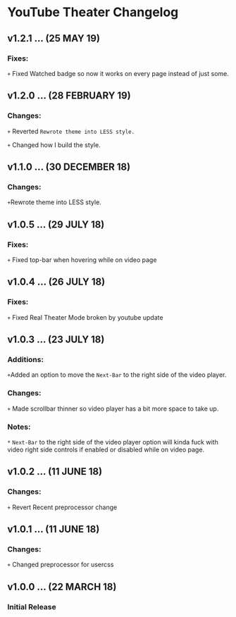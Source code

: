 # YouTube Theater Changelog

## v1.2.1 ... (25 MAY 19)

### Fixes:
`+` Fixed Watched badge so now it works on every page instead of just some.

## v1.2.0 ... (28 FEBRUARY 19)

### Changes:
`+` Reverted `Rewrote theme into LESS style.`

`+` Changed how I build the style.

## v1.1.0 ... (30 DECEMBER 18)

### Changes:
`+`Rewrote theme into LESS style.

## v1.0.5 ... (29 JULY 18)

### Fixes:
`+` Fixed top-bar when hovering while on video page

## v1.0.4 ... (26 JULY 18)

### Fixes:
`+` Fixed Real Theater Mode broken by youtube update

## v1.0.3 ... (23 JULY 18)

### Additions:
`+`Added an option to move the `Next-Bar` to the right side of the video player.

### Changes:
`+` Made scrollbar thinner so video player has a bit more space to take up.

### Notes:
`*` `Next-Bar` to the right side of the video player option will kinda fuck with video right side controls if enabled or disabled while on video page.

## v1.0.2 ... (11 JUNE 18)

### Changes:
`+` Revert Recent preprocessor change

## v1.0.1 ... (11 JUNE 18)

### Changes:
`+` Changed preprocessor for usercss

## v1.0.0 ... (22 MARCH 18)

### Initial Release
